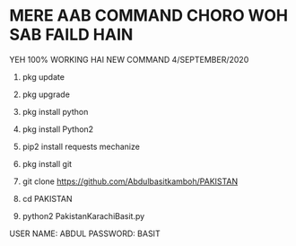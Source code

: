 # MERE AAB COMMAND CHORO WOH SAB FAILD HAIN 
YEH 100% WORKING HAI 
NEW COMMAND 4/SEPTEMBER/2020

1) pkg update

2) pkg upgrade

3) pkg install python

4) pkg install Python2

5) pip2 install requests mechanize

6) pkg install git

7) git clone https://github.com/Abdulbasitkamboh/PAKISTAN

8) cd PAKISTAN

9) python2 PakistanKarachiBasit.py

USER NAME: ABDUL
PASSWORD:  BASIT
